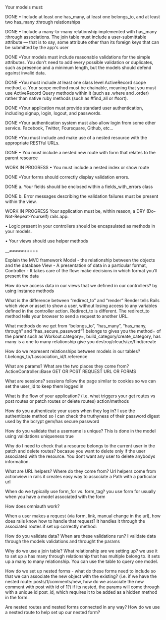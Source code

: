 Your models must:

DONE • Include at least one has_many, at least one belongs_to, and at least two has_many :through relationships

DONE • Include a many-to-many relationship implemented with has_many :through associations. The join table must include a user-submittable attribute — that is to say, some attribute other than its foreign keys that can be submitted by the app's user

DONE •Your models must include reasonable validations for the simple attributes. You don't need to add every possible validation or duplicates, such as presence and a minimum length, but the models should defend against invalid data.

DONE •You must include at least one class level ActiveRecord scope method. a. Your scope method must be chainable, meaning that you must use ActiveRecord Query methods within it (such as .where and .order) rather than native ruby methods (such as #find_all or #sort).

DONE •Your application must provide standard user authentication, including signup, login, logout, and passwords.

DONE •Your authentication system must also allow login from some other service. Facebook, Twitter, Foursquare, Github, etc...

DONE •You must include and make use of a nested resource with the appropriate RESTful URLs.

 DONE • You must include a nested new route with form that relates to the parent resource

WORK IN PROGRESS • You must include a nested index or show route

DONE •Your forms should correctly display validation errors.

DONE a. Your fields should be enclosed within a fields_with_errors class

DONE b. Error messages describing the validation failures must be present within the view.

WORK IN PROGRESS Your application must be, within reason, a DRY (Do-Not-Repeat-Yourself) rails app.

• Logic present in your controllers should be encapsulated as methods in your models.

• Your views should use helper methods

___________=====_________+++++

Explain the MVC framework
Model - the relationship between the objects and the database
View - A presentation of data in a particular format,
Controller - It takes care of the flow: make decisions in which format you’ll present the data

How do we access data in our views that we defined in our controllers?
by using instance methods

What is the difference between “redirect_to” and “render”
    Render tells Rails which view or asset to show a user, without losing access to any variables defined in the controller action. Redirect_to  is different. The redirect_to method tells your browser to send a request to another URL.

What methods do we get from “belongs_to”, “has_many”, “has_many, through” and “has_secure_password”?
belongs to gives you the method= of the parent such as Workout.category=, build_category/create_category, 
has many is a one to many relationship give you destroy/clear/size/find/create

How do we represent relationships between models in our tables?
t.belongs_to/t.association_id/t.reference

What are params? What are the two places they come from?
ActionController::Base GET OR POST REQUEST URL OR FORMS

What are sessions?
sessions follow the page similar to cookies so we can set the user_id to keep them logged in

What is the flow of your application? (i.e. what triggers your get routes vs post routes or patch routes or delete routes)
action/methods

How do you authenticate your users when they log in?
I use the authenticate method so I can check the truthyness of their password digest used by the bcrypt gem/has secure password

How do you validate that a username is unique?
This is done in the model using validations uniqueness true

Why do I need to check that a resource belongs to the current user in the patch and delete routes?
becasue you want to delete only if the user associated with the resource. You dont want any user to delete anybodys information.

What are URL helpers? Where do they come from?
Url helpers come from actionview in rails it creates easy way to associate a Path with a particular url

When do we typically use form_for vs. form_tag?
you use form for usually when you have a model associated with the form

How does omniauth work?

When a user makes a request (via form, link, manual change in the url), how does rails know how to handle that request?
It handles it through the associated routes if set up correctly method:

How do you validate data? When are these validations run?
I validate data through the models validations and throught the params

Why do we use a join table? What relationship are we setting up?
we use it to set up a has many through relationship that has multiple belong to. it sets up a many to many relationship. You can use the table to query one model.

How do we set up nested forms - what do these forms need to include so that we can associate the new object with the existing? (i.e. if we have the nested route: posts/1/comments/new, how do we associate the new comment with post with id of 1?)
if its nested, the params will come through with a unique id post_id, which requires it to be added as a hidden method in the form.

Are nested routes and nested forms connected in any way? How do we use a nested route to help set up our nested form?

